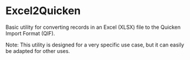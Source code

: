 # Excel2Quicken
Basic utility for converting records in an Excel (XLSX) file to the Quicken Import Format (QIF).

Note:  This utility is designed for a very specific use case, but it can easily be adapted for other uses.
